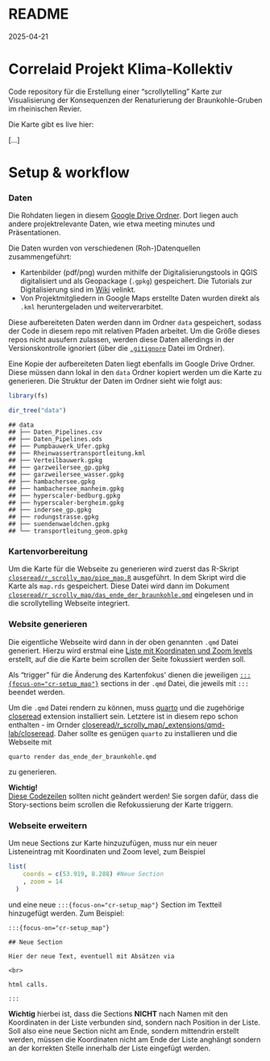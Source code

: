 README
================
2025-04-21

# Correlaid Projekt Klima-Kollektiv

Code repository für die Erstellung einer “scrollytelling” Karte zur
Visualisierung der Konsequenzen der Renaturierung der Braunkohle-Gruben
im rheinischen Revier.

Die Karte gibt es live hier:

\[…\]

# Setup & workflow

### Daten

Die Rohdaten liegen in diesem [Google Drive
Ordner](https://drive.google.com/drive/u/0/folders/1NIZPTE6bbTeMzjccTsxFNPS_JI491H-i).
Dort liegen auch andere projektrelevante Daten, wie etwa meeting minutes
und Präsentationen.

Die Daten wurden von verschiedenen (Roh-)Datenquellen zusammengeführt:

- Kartenbilder (pdf/png) wurden mithilfe der Digitalisierungstools in
  QGIS digitalisiert und als Geopackage (`.gpkg`) gespeichert. Die
  Tutorials zur Digitalisierung sind im
  [Wiki](https://github.com/CorrelAid/klima-kollektiv/wiki/Tutorials)
  velinkt.
- Von Projektmitgliedern in Google Maps erstellte Daten wurden direkt
  als `.kml` heruntergeladen und weiterverarbitet.

Diese aufbereiteten Daten werden dann im Ordner `data` gespeichert,
sodass der Code in diesem repo mit relativen Pfaden arbeitet. Um die
Größe dieses repos nicht ausufern zulassen, werden diese Daten
allerdings in der Versionskontrolle ignoriert (über die
[`.gitignore`](https://github.com/CorrelAid/klima-kollektiv/blob/main/data/.gitignore)
Datei im Ordner).

Eine Kopie der aufbereiteten Daten liegt ebenfalls im Google Drive
Ordner. Diese müssen dann lokal in den `data` Ordner kopiert werden um
die Karte zu generieren. Die Struktur der Daten im Ordner sieht wie
folgt aus:

``` r
library(fs)

dir_tree("data")
```

    ## data
    ## ├── Daten_Pipelines.csv
    ## ├── Daten_Pipelines.ods
    ## ├── Pumpbauwerk_Ufer.gpkg
    ## ├── Rheinwassertransportleitung.kml
    ## ├── Verteilbauwerk.gpkg
    ## ├── garzweilersee_gp.gpkg
    ## ├── garzweilersee_wasser.gpkg
    ## ├── hambachersee.gpkg
    ## ├── hambachersee_manheim.gpkg
    ## ├── hyperscaler-bedburg.gpkg
    ## ├── hyperscaler-bergheim.gpkg
    ## ├── indersee_gp.gpkg
    ## ├── rodungstrasse.gpkg
    ## ├── suendenwaeldchen.gpkg
    ## └── transportleitung_geom.gpkg

### Kartenvorbereitung

Um die Karte für die Webseite zu generieren wird zuerst das R-Skript
[`closeread/r_scrolly_map/pipe_map.R`](https://github.com/CorrelAid/klima-kollektiv/blob/main/closeread/r_scrolly_map/pipe_map.R)
ausgeführt. In dem Skript wird die Karte als `map.rds` gespeichert.
Diese Datei wird dann im Dokument
[`closeread/r_scrolly_map/das_ende_der_braunkohle.qmd`](https://github.com/CorrelAid/klima-kollektiv/blob/main/closeread/r_scrolly_map/das_ende_der_braunkohle.qmd)
eingelesen und in die scrollytelling Webseite integriert.

### Website generieren

Die eigentliche Webseite wird dann in der oben genannten `.qmd` Datei
generiert. Hierzu wird erstmal eine [Liste mit Koordinaten und Zoom
levels](https://github.com/CorrelAid/klima-kollektiv/blob/main/closeread/r_scrolly_map/das_ende_der_braunkohle.qmd#L25-L94)
erstellt, auf die die Karte beim scrollen der Seite fokussiert werden
soll.

Als “trigger” für die Änderung des Kartenfokus' dienen die jeweiligen
[`:::{focus-on="cr-setup_map"}`](https://github.com/CorrelAid/klima-kollektiv/blob/main/closeread/r_scrolly_map/das_ende_der_braunkohle.qmd#L134-L157)
sections in der `.qmd` Datei, die jeweils mit `:::` beendet werden.

Um die `.qmd` Datei rendern zu können, muss [quarto](https://quarto.org/)
und die zugehörige [closeread](https://closeread.dev/) extension
installiert sein. Letztere ist in diesem repo schon enthalten - im
Ornder
[closeread/r_scrolly_map/\_extensions/qmd-lab/closeread](https://github.com/CorrelAid/klima-kollektiv/tree/main/closeread/r_scrolly_map/_extensions/qmd-lab/closeread).
Daher sollte es genügen `quarto` zu installieren und die Webseite mit

`quarto render das_ende_der_braunkohle.qmd`

zu generieren.

**Wichtig!** <br> [Diese
Codezeilen](https://github.com/CorrelAid/klima-kollektiv/blob/main/closeread/r_scrolly_map/das_ende_der_braunkohle.qmd#L99-L127)
sollten nicht geändert werden! Sie sorgen dafür, dass die Story-sections
beim scrollen die Refokussierung der Karte triggern.

### Webseite erweitern

Um neue Sections zur Karte hinzuzufügen, muss nur ein neuer
Listeneintrag mit Koordinaten und Zoom level, zum Beispiel

``` r
list(
    coords = c(53.919, 8.288) #Neue Section
    , zoom = 14
  )
```

und eine neue `:::{focus-on="cr-setup_map"}` Section im Textteil hinzugefügt werden.
Zum Beispiel: 

    :::{focus-on="cr-setup_map"}

    ## Neue Section

    Hier der neue Text, eventuell mit Absätzen via 

    <br>

    html calls.

    :::

**Wichtig** hierbei ist, dass die Sections **NICHT** nach Namen mit den
Koordinaten in der Liste verbunden sind, sondern nach Position in der
Liste. Soll also eine neue Section nicht am Ende, sondern mittendrin
erstellt werden, müssen die Koordinaten nicht am Ende der Liste anghängt
sondern an der korrekten Stelle innerhalb der Liste eingefügt werden.
